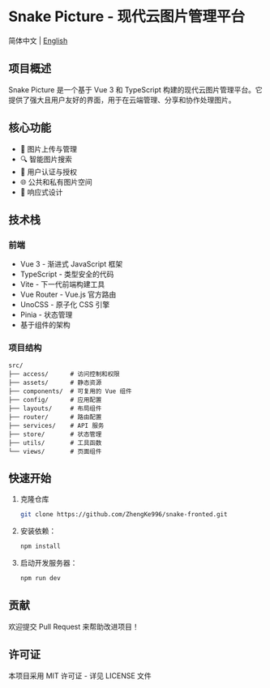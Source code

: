 # Snake Picture - 现代云图片管理平台

简体中文 | [English](./README.en.md)

## 项目概述

Snake Picture 是一个基于 Vue 3 和 TypeScript 构建的现代云图片管理平台。它提供了强大且用户友好的界面，用于在云端管理、分享和协作处理图片。

## 核心功能

- 📸 图片上传与管理
- 🔍 智能图片搜索
- 👥 用户认证与授权
- 🌐 公共和私有图片空间
- 📱 响应式设计

## 技术栈

### 前端

- Vue 3 - 渐进式 JavaScript 框架
- TypeScript - 类型安全的代码
- Vite - 下一代前端构建工具
- Vue Router - Vue.js 官方路由
- UnoCSS - 原子化 CSS 引擎
- Pinia - 状态管理
- 基于组件的架构

### 项目结构

```
src/
├── access/      # 访问控制和权限
├── assets/      # 静态资源
├── components/  # 可复用的 Vue 组件
├── config/      # 应用配置
├── layouts/     # 布局组件
├── router/      # 路由配置
├── services/    # API 服务
├── store/       # 状态管理
├── utils/       # 工具函数
└── views/       # 页面组件
```

## 快速开始

1. 克隆仓库
   ```bash
   git clone https://github.com/ZhengKe996/snake-fronted.git
   ```
2. 安装依赖：
   ```bash
   npm install
   ```
3. 启动开发服务器：
   ```bash
   npm run dev
   ```

## 贡献

欢迎提交 Pull Request 来帮助改进项目！

## 许可证

本项目采用 MIT 许可证 - 详见 LICENSE 文件
